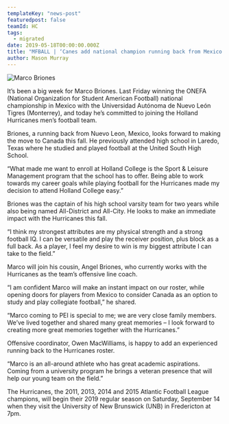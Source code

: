 ```yaml
---
templateKey: "news-post"
featuredpost: false
teamId: HC
tags:
  - migrated
date: 2019-05-18T00:00:00.000Z
title: "MFBALL | ‘Canes add national champion running back from Mexico to roster"
author: Mason Murray
---
```



![Marco Briones](/img/posts/2019-05-18.png)

It’s been a big week for Marco Briones. Last Friday winning the ONEFA (National Organization for Student American Football) national championship in Mexico with the Universidad Autónoma de Nuevo León Tigres (Monterrey), and today he’s committed to joining the Holland Hurricanes men’s football team.

Briones, a running back from Nuevo Leon, Mexico, looks forward to making the move to Canada this fall.  He previously attended high school in Laredo, Texas where he studied and played football at the United South High School.

“What made me want to enroll at Holland College is the Sport & Leisure Management program that the school has to offer.  Being able to work towards my career goals while playing football for the Hurricanes made my decision to attend Holland College easy.”

Briones was the captain of his high school varsity team for two years while also being named All-District and All-City.  He looks to make an immediate impact with the Hurricanes this fall.

“I think my strongest attributes are my physical strength and a strong football IQ. I can be versatile and play the receiver position, plus block as a full back.  As a player, I feel my desire to win is my biggest attribute I can take to the field.”

Marco will join his cousin, Angel Briones, who currently works with the Hurricanes as the team’s offensive line coach.

“I am confident Marco will make an instant impact on our roster, while opening doors for players from Mexico to consider Canada as an option to study and play collegiate football,” he shared.

“Marco coming to PEI is special to me; we are very close family members.  We’ve lived together and shared many great memories – I look forward to creating more great memories together with the Hurricanes.”

Offensive coordinator, Owen MacWilliams, is happy to add an experienced running back to the Hurricanes roster.

“Marco is an all-around athlete who has great academic aspirations.  Coming from a university program he brings a veteran presence that will help our young team on the field.”

The Hurricanes, the 2011, 2013, 2014 and 2015 Atlantic Football League champions, will begin their 2019 regular season on Saturday, September 14 when they visit the University of New Brunswick (UNB) in Fredericton at 7pm.

